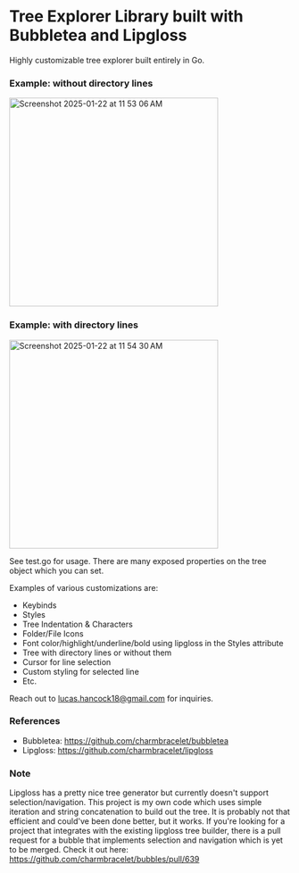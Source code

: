 # Tree Explorer Library built with Bubbletea and Lipgloss

Highly customizable tree explorer built entirely in Go.

### Example: without directory lines

<img width="374" alt="Screenshot 2025-01-22 at 11 53 06 AM" src="https://github.com/user-attachments/assets/f24c4ba2-5943-4805-98e0-e19b76766104" />

### Example: with directory lines

<img width="374" alt="Screenshot 2025-01-22 at 11 54 30 AM" src="https://github.com/user-attachments/assets/25e054a6-ce5e-442f-a95a-10b6dd0a105c" />

See test.go for usage. There are many exposed properties on the tree object which you can set.

Examples of various customizations are:
- Keybinds
- Styles
- Tree Indentation & Characters
- Folder/File Icons
- Font color/highlight/underline/bold using lipgloss in the Styles attribute
- Tree with directory lines or without them
- Cursor for line selection
- Custom styling for selected line
- Etc.

Reach out to lucas.hancock18@gmail.com for inquiries.

### References
- Bubbletea: https://github.com/charmbracelet/bubbletea
- Lipgloss: https://github.com/charmbracelet/lipgloss

### Note
Lipgloss has a pretty nice tree generator but currently doesn't support selection/navigation. This project is my own code which uses simple iteration and string concatenation to build out the tree. It is probably not that efficient and could've been done better, but it works. If you're looking for a project that integrates with the existing lipgloss tree builder, there is a pull request for a bubble that implements selection and navigation which is yet to be merged. Check it out here: https://github.com/charmbracelet/bubbles/pull/639
